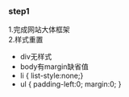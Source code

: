 ### step1 
1.完成网站大体框架<br>
2.样式重置
 - div无样式
 - body有margin缺省值
 - li { list-style:none;}
 - ul { padding-left:0; margin:0; }